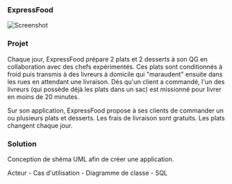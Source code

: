 ### ExpressFood
![Screenshot](Branding.jpeg)
### Projet

Chaque jour, ExpressFood prépare 2 plats et 2 desserts à son QG en collaboration avec des chefs expérimentés. Ces plats sont conditionnés à froid puis transmis à des livreurs à domicile qui "maraudent" ensuite dans les rues en attendant une livraison. Dès qu'un client a commandé, l'un des livreurs (qui possède déjà les plats dans un sac) est missionné pour livrer en moins de 20 minutes.

Sur son application, ExpressFood propose à ses clients de commander un ou plusieurs plats et desserts. Les frais de livraison sont gratuits. Les plats changent chaque jour.

### Solution

Conception de shéma UML afin de créer une application.

Acteur - Cas d'utilisation - Diagramme de classe - SQL
